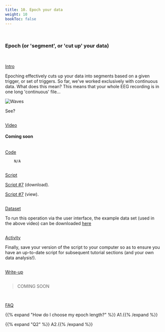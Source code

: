 ```yaml
---
title: 10. Epoch your data
weight: 10
bookToc: false
---
```

<br>

### Epoch (or 'segment', or 'cut up' your data) 
<br>

<u> Intro</u>

Epoching effectively cuts up your data into segments based on a given trigger, or set of triggers. So far, we've worked exclusively with continuous data. What does this mean? This means that your whole EEG recording is in one long 'continuous' file...



 ![Waves](/erp/images/epoch.png)


See?

<hr style="height:1px; visibility:hidden;" />
<u> Video</u>

#### Coming soon

<hr style="height:1px; visibility:hidden;" />
<u> Code</u>

        N/A

<hr style="height:1px; visibility:hidden;" />
<u> Script</u>

 [Script #7](/erp/files/script_7.zip) (download).

 [Script #7](/erp/files/script_7.m) (view).

<hr style="height:1px; visibility:hidden;" />
<u> Dataset</u>

To run this operation via the user interface, the example data set (used in the above video) can be downloaded [here]()

<hr style="height:1px; visibility:hidden;" />
<u> Activity</u>

Finally, save your version of the script to your computer so as to ensure you have an up-to-date script for subsequent tutorial sections (and your own data analysis!).


<hr style="height:1px; visibility:hidden;" />
<u> Write-up </u>

<hr style="height:1px; visibility:hidden;" />
<div class="write-up">

>COMING SOON

</div>

<hr style="height:1px; visibility:hidden;" />

<hr style="height:1px; visibility:hidden;" />
<u>FAQ</u>

{{% expand "How do I choose my epoch length?" %}}
A1.{{% /expand %}}

{{% expand "Q2" %}}
A2.{{% /expand %}}
